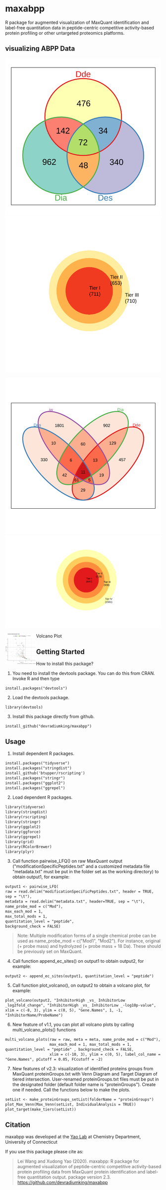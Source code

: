 # maxabpp
R package for augmented visualization of MaxQuant identification and label-free quantitation data in peptide-centric competitive activity-based protein profiling or other untargeted proteomics platforms.

visualizing ABPP Data
---------------------
![Venn Diagram of Three Protein ID lists](/examples/ThreeSetVennDiagram.svg) ![Target Diagram of Three Protein ID lists](/examples/ThreeSetTargetDiagram.svg)

![Venn Diagram of Four Protein ID lists](/examples/FourSetVennDiagram.svg) ![Volcano Plot](/examples/FourSetTargetDiagram.svg)

<img align="left" width="100" height="100" src="/examples/VolcanoPlot.svg">
Volcano Plot

Getting Started
---------------
  
 How to install this package?
 
1. You need to install the devtools package. You can do this from CRAN. Invoke R and then type
 ```{r}
install.packages("devtools")
 ```
2. Load the devtools package.
 ```{r}
library(devtools)
 ```
3. Install this package directly from github.
 ```{r}
install_github("devradiumking/maxabpp")
 ```  
Usage
-----
     
1. Install dependent R packages.
```{r}
install.packages("tidyverse")
install.packages("stringdist")
install_github('btupper/rscripting')
install.packages("stringr")
install.packages("ggplot2")
install.packages("ggrepel")
```  
2. Load dependent R packages.
```{r}
library(tidyverse)
library(stringdist)
library(rscripting)
library(stringr)
library(ggplot2)
library(ggforce)
library(ggrepel)
library(grid)
library(RColorBrewer)
library(plyr)

```  
3. Call function pairwise_LFQ() on raw MaxQuant output ("modificationSpecificPeptides.txt" and a customized metadata file "metadata.txt" must be put in the folder set as the working directory) to obtain output1, for example:
```{r}
output1 <- pairwise_LFQ(
raw = read.delim("modificationSpecificPeptides.txt", header = TRUE, sep = "\t"), 
metadata = read.delim("metadata.txt", header=TRUE, sep = "\t"), 
name_probe_mod = c("Mod"), 
max_each_mod = 1, 
max_total_mods = 1, 
quantitation_level = "peptide", 
background_check = FALSE)
```
>Note: Multiple modification forms of a single chemical probe can be used as name_probe_mod = c("Mod1", "Mod2"). 
>For instance, original (+ probe mass) and hydrolyzed (+ probe mass + 18 Da). These should be previously set on MaxQuant.

4. Call function append_ec_sites() on output1 to obtain output2, for example:
```{r}
output2 <- append_ec_sites(output1, quantitation_level = "peptide")
```
5. Call function plot_volcano(), on output2 to obtain a volcano plot, for example:
```{r}
plot_volcano(output2, "InhibitorHigh _vs_ InhibitorLow _log2fold_change", "InhibitorHigh _vs_ InhibitorLow _-log10p-value", xlim = c(-8, 3), ylim = c(0, 5), "Gene.Names", 1, -1, "InhibitorName/ProbeName")
```
6. New feature of v1.1, you can plot all volcano plots by calling multi_volcano_plots() functions
```{r}
multi_volcano_plots(raw = raw, meta = meta, name_probe_mod = c("Mod"),
                    max_each_mod = 1, max_total_mods = 1, quantitation_level = "peptide" , background_check = FALSE,
                    xlim = c(-10, 3), ylim = c(0, 5), label_col_name = "Gene.Names", pCutoff = 0.05, FCcutoff = -2)
```
7. New features of v2.3: visualization of identified proteins groups from MaxQuant proteinGroups.txt with Venn Diagram and Target Diagram of tiered intersection. User-renamed proteinGroups.txt files must be put in the designated folder (default folder name is "proteinGroups"). Create one if needed. Call the functions below to make the plots.
```{r}
setList <- make_proteinGroups_setList(folderName = "proteinGroups")
plot_Max_Venn(Max_Venn(setList, IndividualAnalysis = TRUE))
plot_target(make_tiers(setList))
```
Citation
--------
  
maxabpp was developed at the [Yao Lab](http://web.uconn.edu/yaogroup/index.html) at Chemistry Department, University of Connecticut

If you use this package please cite as:

> Lei Wang and Xudong Yao (2020). maxabpp: R package for augmented visualization of peptide-centric competitive activity-based protein profiling data from MaxQuant protein identification and label-free quantitation output. 
> package version 2.3. https://github.com/devradiumking/maxabpp

